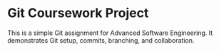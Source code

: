 # Git Coursework Project 
This is a simple Git assignment for Advanced Software Engineering. 
It demonstrates Git setup, commits, branching, and collaboration. 
